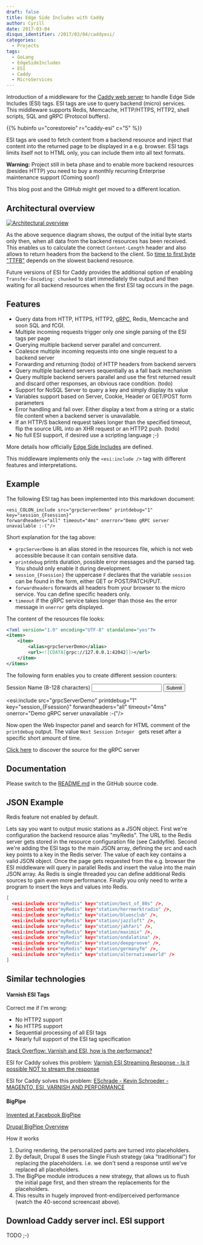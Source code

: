 ```yaml
---
draft: false
title: Edge Side Includes with Caddy
author: Cyrill
date: 2017-03-04
disqus_identifier: /2017/03/04/caddyesi/
categories:
  - Projects
tags:
  - GoLang
  - EdgeSideIncludes
  - ESI
  - Caddy
  - MicroServices
---
```


Introduction of a middleware for the <a href="https://caddyserver.com/" target="_blank">Caddy web server</a> 
to handle Edge Side Includes (ESI) tags. ESI tags are use to query backend
(micro) services. This middleware supports Redis, Memcache,
HTTP/HTTPS, HTTP2, shell scripts, SQL and gRPC (Protocol buffers).

<!--more-->

{{% hubinfo u="corestoreio" r="caddy-esi" c="5" %}}

ESI tags are used to fetch content from a backend resource and inject that
content into the returned page to be displayed in a e.g. browser. ESI tags
limits itself not to HTML only, you can include them into all text formats.

**Warning:** Project still in beta phase and to enable more backend resources
(besides HTTP) you need to buy a monthly recurring Enterprise maintenance
support (Coming soon!)

This blog post and the GitHub might get moved to a different location.

## Architectural overview

[![Architectural overview](/posts/esi/caddy-esi-archi.png)](/posts/esi/caddy-esi-archi.png)

As the above sequence diagram shows, the output of the initial byte starts only
then, when all data from the backend resources has been received. This enables
us to calculate the correct `Content-Length` header and also allows to return
headers from the backend to the client. So <a href="https://en.wikipedia.org/wiki/Time_To_First_Byte" target="_blank">time to first byte &quot;TTFB&quot;</a>
depends on the slowest backend resource.

Future versions of ESI for Caddy provides the additional option of enabling
`Transfer-Encoding: chunked` to start immediately the output and then waiting
for all backend resources when the first ESI tag occurs in the page.

## Features

- Query data from HTTP, HTTPS, HTTP2, <a href="http://www.grpc.io" target="_blank">gRPC</a>, Redis, Memcache and soon SQL and fCGI.
- Multiple incoming requests trigger only one single parsing of the ESI tags per page
- Querying multiple backend server parallel and concurrent.
- Coalesce multiple incoming requests into one single request to a backend server
- Forwarding and returning (todo) of HTTP headers from backend servers
- Query multiple backend servers sequentially as a fall back mechanism
- Query multiple backend servers parallel and use the first returned result and
discard other responses, an obvious race condition. (todo)
- Support for NoSQL Server to query a key and simply display its value
- Variables support based on Server, Cookie, Header or GET/POST form parameters
- Error handling and fail over. Either display a text from a string or a static
file content when a backend server is unavailable.
- If an HTTP/S backend request takes longer than the specified timeout, flip the
source URL into an XHR request or an HTTP2 push. (todo)
- No full ESI support, if desired use a scripting language ;-)

More details how officially [Edge Side Includes](https://en.wikipedia.org/wiki/Edge_Side_Includes) are defined.

This middleware implements only the `<esi:include />` tag with different
features and interpretations.

## Example

The following ESI tag has been implemented into this markdown document:

    <esi_COLON_include src="grpcServerDemo" printdebug="1" key="session_{Fsession}" 
    forwardheaders="all" timeout="4ms" onerror="Demo gRPC server unavailable :-("/>

Short explanation for the tag above:

- `grpcServerDemo` is an alias stored in the resources file, which is not web accessible because it can contain sensitive data.
- `printdebug` prints duration, possible error messages and the parsed tag. You should only enable it during development.
- `session_{Fsession}` the uppercase `F` declares that the variable `session` can be found in the form, either GET or POST/PATCH/PUT.
- `forwardheaders` forwards all headers from your browser to the micro service. You can define specific headers only.
- `timeout` if the gRPC service takes longer than those `4ms` the error message in `onerror` gets displayed.

The content of the resources file looks:

```xml
<?xml version="1.0" encoding="UTF-8" standalone="yes"?>
<items>
    <item>
        <alias>grpcServerDemo</alias>
        <url><![CDATA[grpc://127.0.0.1:42042]]></url>
    </item>
</items>
```

The following form enables you to create different session counters:

<form method="GET" action="/projects/2017-03-04-edge-side-includes-with-caddy/">
<label for="session">Session Name (8-128 characters)</label>
<input id="session" name="session" value="" maxlength="128" minlength="8">
<button type="submit">Submit</button>
</form>

<esi:include src="grpcServerDemo" printdebug="1" key="session_{Fsession}" forwardheaders="all" timeout="4ms" onerror="Demo gRPC server unavailable :-("/>

Now open the Web Inspector panel and search for HTML comment of the `printdebug`
output. The value `Next Session Integer	` gets reset after a specific short
amount of time.

<a href="https://github.com/corestoreio/caddy-esi/blob/master/esitag/backend/grpc_server_main_demo.go" target="_blank">Click here</a> to discover the source for the gRPC server

## Documentation

Please switch to the [README.md](https://github.com/corestoreio/caddy-esi/blob/master/README.md#plugin-configuration-optional) in the GitHub source code.

## JSON Example

Redis feature not enabled by default.

Lets say you want to output music stations as a JSON object. First we're
configuration the backend resource alias "myRedis". The URL to the Redis server
gets stored in the resource configuration file (see Caddyfile). Second we're
adding the ESI tags to the main JSON array, defining the src and each key points
to a key in the Redis server. The value of each key contains a valid JSON
object. Once the page gets requested from the e.g. browser the ESI
middleware will query in parallel Redis and insert the value into the main JSON
array. As Redis is single threaded you can define additional Redis sources to
gain even more performance. Finally you only need to write a program to insert
the keys and values into Redis.

```json
[
  <esi:include src="myRedis" key="station/best_of_80s" />,
  <esi:include src="myRedis" key="station/herrmerktradio" />,
  <esi:include src="myRedis" key="station/bluesclub" />,
  <esi:include src="myRedis" key="station/jazzloft" />,
  <esi:include src="myRedis" key="station/jahfari" />,
  <esi:include src="myRedis" key="station/maximix" />,
  <esi:include src="myRedis" key="station/ondalatina" />,
  <esi:include src="myRedis" key="station/deepgroove" />,
  <esi:include src="myRedis" key="station/germanyfm" />,
  <esi:include src="myRedis" key="station/alternativeworld" />
]
```

## Similar technologies

#### Varnish ESI Tags

Correct me if I'm wrong:

- No HTTP2 support
- No HTTPS support
- Sequential processing of all ESI tags
- Nearly full support of the ESI tag specification

<a href="http://stackoverflow.com/questions/5960598/varnish-and-esi-how-is-the-performance" target="_blank">Stack Overflow: Varnish and ESI, how is the performance?</a>

ESI for Caddy solves this problem: <a href="http://serverfault.com/questions/737229/varnish-esi-streaming-response-is-it-possible-not-to-stream-the-response" target="_blank">Varnish ESI Streaming Response - Is it possible NOT to stream the response</a>

ESI for Caddy solves this problem: <a href="http://www.eschrade.com/page/magento-esi-varnish-and-performance/" target="_blank">ESchrade - Kevin Schroeder - MAGENTO, ESI, VARNISH AND PERFORMANCE</a>

#### BigPipe

<a href="https://www.facebook.com/notes/facebook-engineering/bigpipe-pipelining-web-pages-for-high-performance/389414033919" target="_blank">Invented at Facebook BigPipe</a>
 
<a href="https://www.drupal.org/docs/8/core/modules/bigpipe/overview" target="_blank">Drupal BigPipe Overview</a>

How it works

1. During rendering, the personalized parts are turned into placeholders.
2. By default, Drupal 8 uses the Single Flush strategy (aka "traditional") for replacing the placeholders. i.e. we don't send a response until we've replaced all placeholders.
3. The BigPipe module introduces a new strategy, that allows us to flush the initial page first, and then stream the replacements for the placeholders.
4. This results in hugely improved front-end/perceived performance (watch the 40-second screencast above).

## Download Caddy server incl. ESI support

TODO ;-)
